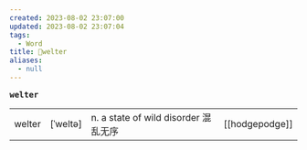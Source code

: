 ```yaml
---
created: 2023-08-02 23:07:00
updated: 2023-08-02 23:07:04
tags:
  - Word
title: 📖welter
aliases:
  - null
---
```


<pre><strong>welter</strong></pre>
|   |   |   |   |
|---|---|---|---|
|welter|[ˈweltə]|n. a state of wild disorder 混乱⽆序|[[hodgepodge]]|